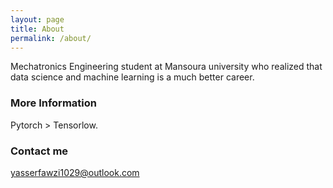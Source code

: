 ```yaml
---
layout: page
title: About
permalink: /about/
---
```


Mechatronics Engineering student at Mansoura university who realized that data science and machine learning is a much better career.

### More Information

Pytorch > Tensorlow.

### Contact me

[yasserfawzi1029@outlook.com](mailto:yasserfawzi1029@outlook.com)